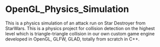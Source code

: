 # OpenGL_Physics_Simulation
This is a physics simulation of an attack run on Star Destroyer from StarWars. This is a physics project for collision detection on the highest level which is triangle-triangle collision in our own custom game engine developed in OpenGL, GLFW, GLAD, totally from scratch in C++.
